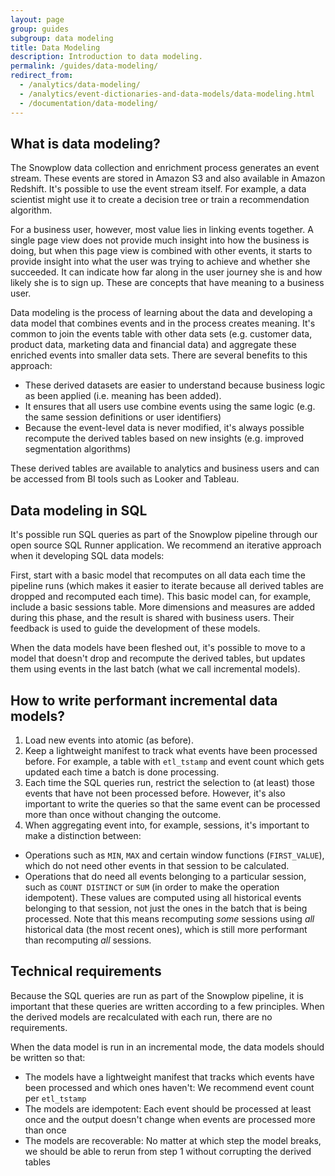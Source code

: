 ```yaml
---
layout: page
group: guides
subgroup: data modeling
title: Data Modeling
description: Introduction to data modeling.
permalink: /guides/data-modeling/
redirect_from:
  - /analytics/data-modeling/
  - /analytics/event-dictionaries-and-data-models/data-modeling.html
  - /documentation/data-modeling/
---
```


## What is data modeling?

The Snowplow data collection and enrichment process generates an event stream. These events are stored in Amazon S3 and also available in Amazon Redshift. It's possible to use the event stream itself. For example, a data scientist might use it to create a decision tree or train a recommendation algorithm.

For a business user, however, most value lies in linking events together. A single page view does not provide much insight into how the business is doing, but when this page view is combined with other events, it starts to provide insight into what the user was trying to achieve and whether she succeeded. It can indicate how far along in the user journey she is and how likely she is to sign up. These are concepts that have meaning to a business user.

Data modeling is the process of learning about the data and developing a data model that combines events and in the process creates meaning. It's common to join the events table with other data sets (e.g. customer data, product data, marketing data and financial data) and aggregate these enriched events into smaller data sets. There are several benefits to this approach:

- These derived datasets are easier to understand because business logic as been applied (i.e. meaning has been added).
- It ensures that all users use combine events using the same logic (e.g. the same session definitions or user identifiers)
- Because the event-level data is never modified, it's always possible recompute the derived tables based on new insights (e.g. improved segmentation algorithms)

These derived tables are available to analytics and business users and can be accessed from BI tools such as Looker and Tableau.

## Data modeling in SQL

It's possible run SQL queries as part of the Snowplow pipeline through our open source SQL Runner application. We recommend an iterative approach when it developing SQL data models:

First, start with a basic model that recomputes on all data each time the pipeline runs (which makes it easier to iterate because all derived tables are dropped and recomputed each time). This basic model can, for example, include a basic sessions table. More dimensions and measures are added during this phase, and the result is shared with business users. Their feedback is used to guide the development of these models.

When the data models have been fleshed out, it's possible to move to a model that doesn't drop and recompute the derived tables, but updates them using events in the last batch (what we call incremental models).

## How to write performant incremental data models?

1. Load new events into atomic (as before).
2. Keep a lightweight manifest to track what events have been processed before. For example, a table with `etl_tstamp` and event count which gets updated each time a batch is done processing.
3. Each time the SQL queries run, restrict the selection to (at least) those events that have not been processed before. However, it's also important to write the queries so that the same event can be processed more than once without changing the outcome.
4. When aggregating event into, for example, sessions, it's important to make a distinction between:
  - Operations such as `MIN`, `MAX` and certain window functions (`FIRST_VALUE`), which do not need other events in that session to be calculated.
  - Operations that do need all events belonging to a particular session, such as `COUNT DISTINCT` or `SUM` (in order to make the operation idempotent). These values are computed using all historical events belonging to that session, not just the ones in the batch that is being processed. Note that this means recomputing *some* sessions using *all* historical data (the most recent ones), which is still more performant than recomputing *all* sessions.

## Technical requirements

Because the SQL queries are run as part of the Snowplow pipeline, it is important that these queries are written according to a few principles. When the derived models are recalculated with each run, there are no requirements.

When the data model is run in an incremental mode, the data models should be written so that:

- The models have a lightweight manifest that tracks which events have been processed and which ones haven't: We recommend event count per `etl_tstamp`
- The models are idempotent: Each event should be processed at least once and the output doesn't change when events are processed more than once
- The models are recoverable: No matter at which step the model breaks, we should be able to rerun from step 1 without corrupting the derived tables

<!--

- identify the ‘key’ e.g. user ID for user table
- identify the subset of rows in table that will be updated based on new data (e.g. user IDs in the landing schema)
- divide metrics into two categories:
- simple e.g. min, max and derived dimensions e.g. landing page, exit page
- complex e.g. sum, count, count distinct
- for simple metrics and derived dimensions, calculate based on data in batch and data saved from previous batches
- for complex metrics recalculate from events table, but only using the subset of keys relevant to this batch (makes the SQL fast and robust)†

Have a way of keeping track of which events are included, so that data can safely arrive whilst the data modeling is being done. (Event / run manifest)
-->
